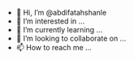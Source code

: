 - 👋 Hi, I’m @abdifatahshanle
- 👀 I’m interested in ...
- 🌱 I’m currently learning ...
- 💞️ I’m looking to collaborate on ...
- 📫 How to reach me ...

<!---
abdifatahshanle/abdifatahshanle is a ✨ special ✨ repository because its `README.md` (this file) appears on your GitHub profile.
You can click the Preview link to take a look at your changes.
--->
